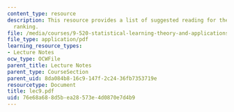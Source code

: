 ```yaml
---
content_type: resource
description: This resource provides a list of suggested reading for the session on
  ranking.
file: /media/courses/9-520-statistical-learning-theory-and-applications-spring-2006/76e68a688d5bea28573e4d0870e7d4b9_lec9.pdf
file_type: application/pdf
learning_resource_types:
- Lecture Notes
ocw_type: OCWFile
parent_title: Lecture Notes
parent_type: CourseSection
parent_uid: 8da084b8-16c9-147f-2c24-36fb7353719e
resourcetype: Document
title: lec9.pdf
uid: 76e68a68-8d5b-ea28-573e-4d0870e7d4b9
---
```

